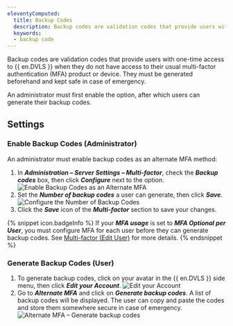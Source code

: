```yaml
---
eleventyComputed:
  title: Backup Codes
  description: Backup codes are validation codes that provide users with one-time access to {{ en.DVLS }} when they do not have access to their usual MFA product or device. They must be generated beforehand and kept safe in case of emergency.
  keywords:
  - backup code
---
```

Backup codes are validation codes that provide users with one-time access to {{ en.DVLS }} when they do not have access to their usual multi-factor authentication (MFA) product or device. They must be generated beforehand and kept safe in case of emergency.

An administrator must first enable the option, after which users can generate their backup codes.

## Settings

### Enable Backup Codes (Administrator)

An administrator must enable backup codes as an alternate MFA method:

1. In ***Administration – Server Settings – Multi-factor***, check the ***Backup codes*** box, then click ***Configure*** next to the option.
![Enable Backup Codes as an Alternate MFA](https://webdevolutions.azureedge.net/docs/en/server/ServerOp7017.png)
1. Set the ***Number of backup codes*** a user can generate, then click ***Save***.
![Configure the Number of Backup Codes](https://webdevolutions.azureedge.net/docs/en/server/ServerOp7018.png)
1. Click the ***Save*** icon of the ***Multi-factor*** section to save your changes.

{% snippet icon.badgeInfo %} 
If your ***MFA usage*** is set to ***MFA Optional per User***, you must configure MFA for each user before they can generate backup codes. See [Multi-factor (Edit User)](/server/web-interface/administration/security-management/users/edit-user-two-factor/) for more details.
{% endsnippet %}  

### Generate Backup Codes (User)

1. To generate backup codes, click on your avatar in the {{ en.DVLS }} side menu, then click ***Edit your Account***.
![Edit your Account](https://webdevolutions.azureedge.net/docs/en/server/ServerOp7020.png)
1. Go to ***Alternate MFA*** and click on ***Generate backup codes***. A list of backup codes will be displayed. The user can copy and paste the codes and store them somewhere secure in case of emergency.
![Alternate MFA – Generate backup codes](https://webdevolutions.azureedge.net/docs/en/server/ServerOp7021.png)
